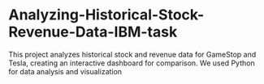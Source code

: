 # Analyzing-Historical-Stock-Revenue-Data-IBM-task
This project analyzes historical stock and revenue data for GameStop and Tesla, creating an interactive dashboard for comparison. We used Python for data analysis and visualization
